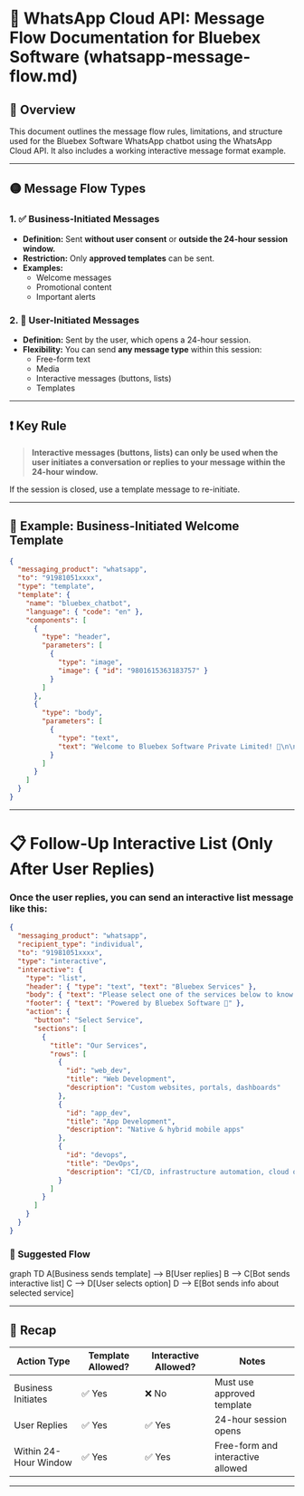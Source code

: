# 💬 WhatsApp Cloud API: Message Flow Documentation for Bluebex Software   (whatsapp-message-flow.md)

## 🧠 Overview

This document outlines the message flow rules, limitations, and structure used for the Bluebex Software WhatsApp chatbot using the WhatsApp Cloud API. It also includes a working interactive message format example.

---

## 🟡 Message Flow Types

### 1. ✅ Business-Initiated Messages
- **Definition:** Sent **without user consent** or **outside the 24-hour session window.**
- **Restriction:** Only **approved templates** can be sent.
- **Examples:**
  - Welcome messages
  - Promotional content
  - Important alerts

### 2. 🔄 User-Initiated Messages
- **Definition:** Sent by the user, which opens a 24-hour session.
- **Flexibility:** You can send **any message type** within this session:
  - Free-form text
  - Media
  - Interactive messages (buttons, lists)
  - Templates

---

## ❗️ Key Rule

> **Interactive messages (buttons, lists) can only be used when the user initiates a conversation or replies to your message within the 24-hour window.**

If the session is closed, use a template message to re-initiate.

---

## 🧊 Example: Business-Initiated Welcome Template

```json
{
  "messaging_product": "whatsapp",
  "to": "91981051xxxx",
  "type": "template",
  "template": {
    "name": "bluebex_chatbot",
    "language": { "code": "en" },
    "components": [
      {
        "type": "header",
        "parameters": [
          {
            "type": "image",
            "image": { "id": "9801615363183757" }
          }
        ]
      },
      {
        "type": "body",
        "parameters": [
          {
            "type": "text",
            "text": "Welcome to Bluebex Software Private Limited! 🎉\n\nWe specialize in cutting-edge technology solutions designed to accelerate your business growth.\n\nI’m Byte, your friendly virtual assistant from Bluebex Software 💙"
          }
        ]
      }
    ]
  }
}

```
---

#  📋 Follow-Up Interactive List (Only After User Replies)
### Once the user replies, you can send an interactive list message like this:


```json
{
  "messaging_product": "whatsapp",
  "recipient_type": "individual",
  "to": "91981051xxxx",
  "type": "interactive",
  "interactive": {
    "type": "list",
    "header": { "type": "text", "text": "Bluebex Services" },
    "body": { "text": "Please select one of the services below to know more:" },
    "footer": { "text": "Powered by Bluebex Software 💙" },
    "action": {
      "button": "Select Service",
      "sections": [
        {
          "title": "Our Services",
          "rows": [
            {
              "id": "web_dev",
              "title": "Web Development",
              "description": "Custom websites, portals, dashboards"
            },
            {
              "id": "app_dev",
              "title": "App Development",
              "description": "Native & hybrid mobile apps"
            },
            {
              "id": "devops",
              "title": "DevOps",
              "description": "CI/CD, infrastructure automation, cloud ops"
            }
          ]
        }
      ]
    }
  }
}

```

### 🧪 Suggested Flow


graph TD
    A[Business sends template] --> B[User replies]
    B --> C[Bot sends interactive list]
    C --> D[User selects option]
    D --> E[Bot sends info about selected service]

---

## 🧩 Recap

| Action Type             | Template Allowed? | Interactive Allowed? | Notes                                      |
|-------------------------|-------------------|------------------------|--------------------------------------------|
| Business Initiates      | ✅ Yes            | ❌ No                 | Must use approved template                 |
| User Replies            | ✅ Yes            | ✅ Yes                | 24-hour session opens                      |
| Within 24-Hour Window   | ✅ Yes            | ✅ Yes                | Free-form and interactive allowed          |


---


